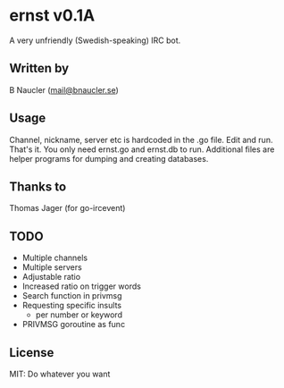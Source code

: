 # ernst v0.1A
A very unfriendly (Swedish-speaking) IRC bot.

## Written by
B Naucler (mail@bnaucler.se)

## Usage
Channel, nickname, server etc is hardcoded in the .go file. Edit and run. That's it. You only need ernst.go and ernst.db to run. Additional files are helper programs for dumping and creating databases.

## Thanks to
Thomas Jager (for go-ircevent)

## TODO
* Multiple channels
* Multiple servers
* Adjustable ratio
* Increased ratio on trigger words
* Search function in privmsg
* Requesting specific insults
	- per number or keyword
* PRIVMSG goroutine as func

## License
MIT:
Do whatever you want
